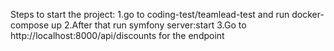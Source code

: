 Steps to start the project:
1.go to coding-test/teamlead-test and run docker-compose up
2.After that run symfony server:start
3.Go to http://localhost:8000/api/discounts for the endpoint